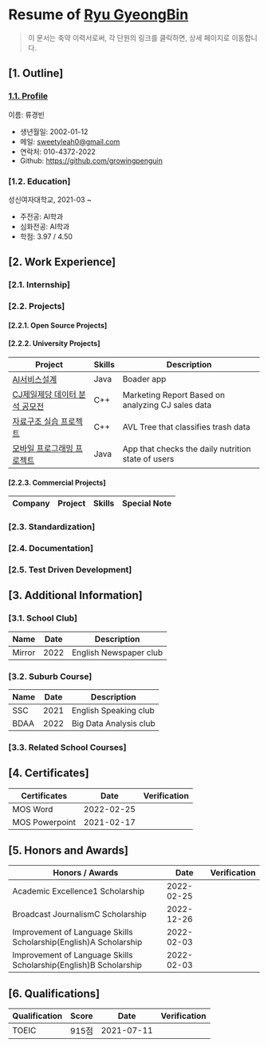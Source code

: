 # Resume of [Ryu GyeongBin](https://github.com/growingpenguin)
> 이 문서는 축약 이력서로써, 각 단원의 링크를 클릭하면, 상세 페이지로 이동합니다.

## [1. Outline]
### [1.1. Profile](https://github.com/samchon/resume/blob/master/STORY.md#11-outline)
이름: 류경빈

  - 생년월일: 2002-01-12
  - 메일: sweetyleah0@gmail.com
  - 연락처: 010-4372-2022
  - Github: https://github.com/growingpenguin

### [1.2. Education]
성신여자대학교, 2021-03 ~ 

  - 주전공: AI학과
  - 심화전공: AI학과
  - 학점: 3.97 / 4.50



## [2. Work Experience]
### [2.1. Internship]


### [2.2. Projects]
#### [2.2.1. Open Source Projects]

#### [2.2.2. University Projects]
Project            | Skills           | Description
-------------------|------------------|-----------------------------
[AI서비스설계](https://blog.naver.com/sweetyleah2/222812457145)  | Java             | Boader app
[CJ제일제당 데이터 분석 공모전](https://blog.naver.com/sweetyleah2/222987965373) | C++ | Marketing Report Based on analyzing CJ sales data
[자료구조 실습 프로젝트](https://github.com/samchon/resume/blob/master/STORY.md#323-nam-tree)   | C++ | AVL Tree that classifies trash data
[모바일 프로그래밍 프로젝트]()   | Java | App that checks the daily nutrition state of users

#### [2.2.3. Commercial Projects]
Company        | Project                | Skills              | Special Note
---------------|------------------------|---------------------|---------------------


### [2.3. Standardization]


### [2.4. Documentation]

### [2.5. Test Driven Development]





## [3. Additional Information]
### [3.1. School Club]
Name           | Date                 | Description    
---------------|----------------------|-------------------------
Mirror         | 2022                 | English Newspaper club        

### [3.2. Suburb Course]
Name           | Date                 | Description    
---------------|----------------------|-------------------------
SSC            | 2021                 | English Speaking club  
BDAA           | 2022                 | Big Data Analysis club


### [3.3. Related School Courses]

## [4. Certificates]

Certificates   | Date                 | Verification      
---------------|----------------------|-------------------
MOS Word       | 2022-02-25           |         
MOS Powerpoint | 2021-02-17           |

## [5. Honors and Awards]

Honors / Awards                       | Date                 | Verification      
--------------------------------------|----------------------|-------------------
Academic Excellence1 Scholarship      | 2022-02-25           |         
Broadcast JournalismC Scholarship     | 2022-12-26           |
Improvement of Language Skills Scholarship(English)A Scholarship | 2022-02-03 |
Improvement of Language Skills Scholarship(English)B Scholarship | 2022-02-03 |

## [6. Qualifications]
Qualification  | Score                | Date              | Verification
---------------|----------------------|-------------------|---------------------
TOEIC          |  915점               | 2021-07-11        |



